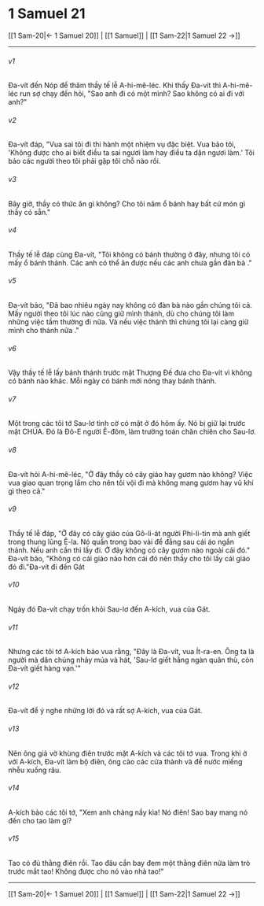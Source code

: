 # 1 Samuel 21

[[1 Sam-20|← 1 Samuel 20]] | [[1 Samuel]] | [[1 Sam-22|1 Samuel 22 →]]
***



###### v1 
Đa-vít đến Nóp để thăm thầy tế lễ A-hi-mê-léc. Khi thấy Đa-vít thì A-hi-mê-léc run sợ chạy đến hỏi, "Sao anh đi có một mình? Sao không có ai đi với anh?" 

###### v2 
Đa-vít đáp, "Vua sai tôi đi thi hành một nhiệm vụ đặc biệt. Vua bảo tôi, 'Không được cho ai biết điều ta sai ngươi làm hay điều ta dặn ngươi làm.' Tôi bảo các người theo tôi phải gặp tôi chỗ nào rồi. 

###### v3 
Bây giờ, thầy có thức ăn gì không? Cho tôi năm ổ bánh hay bất cứ món gì thầy có sẵn." 

###### v4 
Thầy tế lễ đáp cùng Đa-vít, "Tôi không có bánh thường ở đây, nhưng tôi có mấy ổ bánh thánh. Các anh có thể ăn được nếu các anh chưa gần đàn bà ." 

###### v5 
Đa-vít bảo, "Đã bao nhiêu ngày nay không có đàn bà nào gần chúng tôi cả. Mấy người theo tôi lúc nào cũng giữ mình thánh, dù cho chúng tôi làm những việc tầm thường đi nữa. Và nếu việc thánh thì chúng tôi lại càng giữ mình cho thánh nữa ." 

###### v6 
Vậy thầy tế lễ lấy bánh thánh trước mặt Thượng Đế đưa cho Đa-vít vì không có bánh nào khác. Mỗi ngày có bánh mới nóng thay bánh thánh. 

###### v7 
Một trong các tôi tớ Sau-lơ tình cờ có mặt ở đó hôm ấy. Nó bị giữ lại trước mặt CHÚA. Đó là Đô-E người Ê-đôm, làm trưởng toán chăn chiên cho Sau-lơ. 

###### v8 
Đa-vít hỏi A-hi-mê-léc, "Ở đây thầy có cây giáo hay gươm nào không? Việc vua giao quan trọng lắm cho nên tôi vội đi mà không mang gươm hay vũ khí gì theo cả." 

###### v9 
Thầy tế lễ đáp, "Ở đây có cây giáo của Gô-li-át người Phi-li-tin mà anh giết trong thung lũng Ê-la. Nó quấn trong bao vải để đằng sau cái áo ngắn thánh. Nếu anh cần thì lấy đi. Ở đây không có cây gươm nào ngoài cái đó." Đa-vít bảo, "Không có cái giáo nào hơn cái đó nên thầy cho tôi lấy cái giáo đó đi."Đa-vít đi đến Gát 

###### v10 
Ngày đó Đa-vít chạy trốn khỏi Sau-lơ đến A-kích, vua của Gát. 

###### v11 
Nhưng các tôi tớ A-kích bảo vua rằng, "Đây là Đa-vít, vua Ít-ra-en. Ông ta là người mà dân chúng nhảy múa và hát, 'Sau-lơ giết hằng ngàn quân thù, còn Đa-vít giết hàng vạn.'" 

###### v12 
Đa-vít để ý nghe những lời đó và rất sợ A-kích, vua của Gát. 

###### v13 
Nên ông giả vờ khùng điên trước mặt A-kích và các tôi tớ vua. Trong khi ở với A-kích, Đa-vít làm bộ điên, ông cào các cửa thành và để nước miếng nhễu xuống râu. 

###### v14 
A-kích bảo các tôi tớ, "Xem anh chàng nầy kìa! Nó điên! Sao bay mang nó đến cho tao làm gì? 

###### v15 
Tao có đủ thằng điên rồi. Tao đâu cần bay đem một thằng điên nữa làm trò trước mắt tao! Không được cho nó vào nhà tao!"

***
[[1 Sam-20|← 1 Samuel 20]] | [[1 Samuel]] | [[1 Sam-22|1 Samuel 22 →]]
